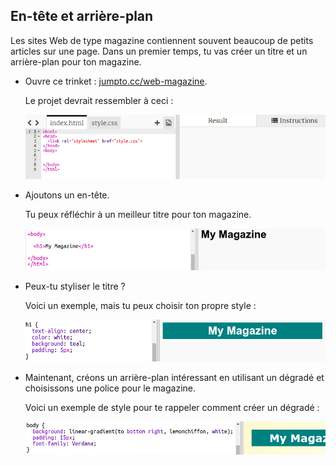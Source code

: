 ## En-tête et arrière-plan

Les sites Web de type magazine contiennent souvent beaucoup de petits articles sur une page. Dans un premier temps, tu vas créer un titre et un arrière-plan pour ton magazine.

+ Ouvre ce trinket : <a href="http://jumpto.cc/web-magazine" target="_blank">jumpto.cc/web-magazine</a>.
    
    Le projet devrait ressembler à ceci :
    
    ![capture d'écran](images/magazine-starter.png)

+ Ajoutons un en-tête.
    
    Tu peux réfléchir à un meilleur titre pour ton magazine.
    
    ![capture d'écran](images/magazine-heading.png)

+ Peux-tu styliser le titre ?
    
    Voici un exemple, mais tu peux choisir ton propre style :
    
    ![capture d'écran](images/magazine-heading-style.png)

+ Maintenant, créons un arrière-plan intéressant en utilisant un dégradé et choisissons une police pour le magazine.
    
    Voici un exemple de style pour te rappeler comment créer un dégradé :
    
    ![capture d'écran](images/magazine-background.png)